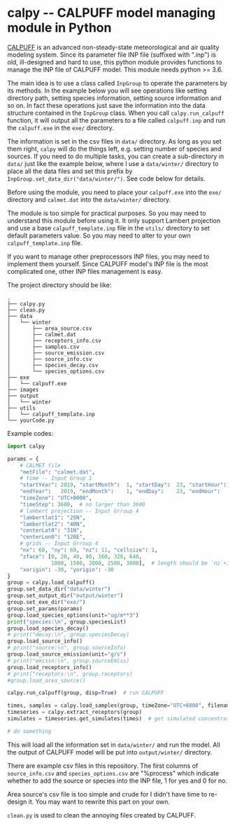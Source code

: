 # calpy -- CALPUFF model managing module in Python

[CALPUFF](http://www.src.com) is an advanced non-steady-state meteorological and air quality modeling system. Since its parameter file INP file (suffixed with ".inp") is old, ill-designed and hard to use, this python module provides functions to manage the INP file of CALPUFF model. This module needs python >= 3.6.

The main idea is to use a class called `InpGroup` to operate the parameters by its methods. In the example below you will see operations like setting directory path, setting species information, setting source information and so on. In fact these operations just save the information into the data structure contained in the `InpGroup` class. When you call `calpy.run_calpuff` function, it will output all the parameters to a file called `calpuff.inp` and run the `calpuff.exe` in the `exe/` directory.

The information is set in the csv files in `data/` directory. As long as you set them right, `calpy` will do the things left, e.g. setting number of species and sources. If you need to do multiple tasks, you can create a sub-directory in `data/` just like the example below, where I use a `data/winter/` directory to place all the data files and set this prefix by `InpGroup.set_data_dir("data/winter/")`. See code below for details.

Before using the module, you need to place your `calpuff.exe` into the `exe/` directory and `calmet.dat` into the `data/winter/` directory.

The module is too simple for practical purposes. So you may need to understand this module before using it. It only support Lambert projection and use a base `calpuff_template.inp` file in the `utils/` directory to set default parameters value. So you may need to alter to your own `calpuff_template.inp` file.

If you want to manage other preprocessors INP files, you may need to implement them yourself. Since CALPUFF model's INP file is the most complicated one, other INP files management is easy.

The project directory should be like:

```
.
├── calpy.py
├── clean.py
├── data
│   └── winter
│       ├── area_source.csv
│       ├── calmet.dat
│       ├── receptors_info.csv
│       ├── samples.csv
│       ├── source_emission.csv
│       ├── source_info.csv
│       ├── species_decay.csv
│       └── species_options.csv
├── exe
│   └── calpuff.exe
├── images
├── output
│   └── winter
├── utils
│   └── calpuff_template.inp
└── yourCode.py
```

Example codes:

```python
import calpy

params = {
    # CALMET file
    "metFile": "calmet.dat",
    # time -- Input Group 1
    "startYear": 2019, "startMonth":  1, "startDay":  23, "startHour":  0,
    "endYear":   2019, "endMonth":    1, "endDay":    23, "endHour":   12,
    "timeZone": "UTC+0000",
    "timeStep": 3600,  # no larger than 3600
    # lambert projection -- Input Grroup 4
    "lambertlat1": "25N",
    "lambertlat2": "40N",
    "centerLat0": "31N",
    "centerLon0": "120E",
    # grids -- Input Grroup 4
    "nx": 60, "ny": 60, "nz": 11, "cellsize": 1,
    "zface": [0, 20, 40, 80, 160, 320, 640,
		      1000, 1500, 2000, 2500, 3000],  # length should be `nz`+1
    "xorigin": -30, "yorigin": -30
}
group = calpy.load_calpuff()
group.set_data_dir("data/winter")
group.set_output_dir("output/winter")
group.set_exe_dir("exe/")
group.set_params(params)
group.load_species_options(unit="ug/m**3")
print("species:\n", group.speciesList)
group.load_species_decay()
# print("decay:\n", group.speciesDecay)
group.load_source_info()
# print("source:\n", group.sourceInfo)
group.load_source_emission(unit="g/s")
# print("emissn:\n", group.sourceEmiss)
group.load_receptors_info()
# print("receptors:\n", group.receptors)
#group.load_area_source()

calpy.run_calpuff(group, disp=True)  # run CALPUFF

times, samples = calpy.load_samples(group, timeZone="UTC+0800", filename="samples.csv")
timeseries = calpy.extract_receptors(group)
simulates = timeseries.get_simulates(times)  # get simulated concentrations of each receptors

# do something
```

This will load all the information set in `data/winter/` and run the model. All the output of CALPUFF model will be put into `output/winter/` directory.

There are example csv files in this repository. The first columns of `source_info.csv` and `species_options.csv` are "%process" which indicate whether to add the source or species into the INP file, 1 for yes and 0 for no.

Area source's csv file is too simple and crude for I didn't have time to re-design it. You may want to rewrite this part on your own.

`clean.py` is used to clean the annoying files created by CALPUFF.

